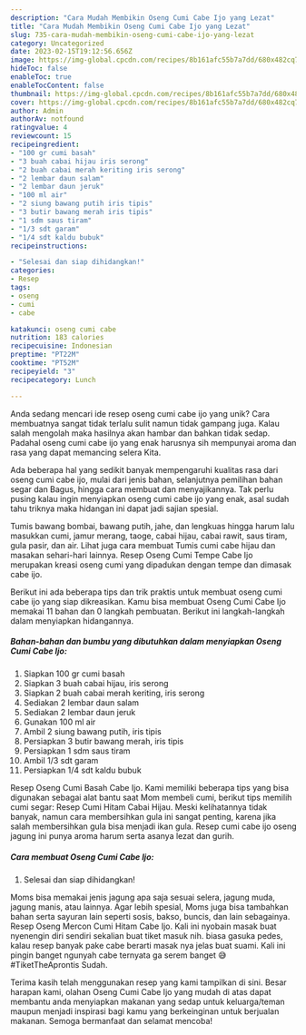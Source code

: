 ```yaml
---
description: "Cara Mudah Membikin Oseng Cumi Cabe Ijo yang Lezat"
title: "Cara Mudah Membikin Oseng Cumi Cabe Ijo yang Lezat"
slug: 735-cara-mudah-membikin-oseng-cumi-cabe-ijo-yang-lezat
category: Uncategorized
date: 2023-02-15T19:12:56.656Z
image: https://img-global.cpcdn.com/recipes/8b161afc55b7a7dd/680x482cq70/oseng-cumi-cabe-ijo-foto-resep-utama.jpg
hideToc: false
enableToc: true
enableTocContent: false
thumbnail: https://img-global.cpcdn.com/recipes/8b161afc55b7a7dd/680x482cq70/oseng-cumi-cabe-ijo-foto-resep-utama.jpg
cover: https://img-global.cpcdn.com/recipes/8b161afc55b7a7dd/680x482cq70/oseng-cumi-cabe-ijo-foto-resep-utama.jpg
author: Admin
authorAv: notfound
ratingvalue: 4
reviewcount: 15
recipeingredient:
- "100 gr cumi basah"
- "3 buah cabai hijau iris serong"
- "2 buah cabai merah keriting iris serong"
- "2 lembar daun salam"
- "2 lembar daun jeruk"
- "100 ml air"
- "2 siung bawang putih iris tipis"
- "3 butir bawang merah iris tipis"
- "1 sdm saus tiram"
- "1/3 sdt garam"
- "1/4 sdt kaldu bubuk"
recipeinstructions:

- "Selesai dan siap dihidangkan!"
categories:
- Resep
tags:
- oseng
- cumi
- cabe

katakunci: oseng cumi cabe 
nutrition: 183 calories
recipecuisine: Indonesian
preptime: "PT22M"
cooktime: "PT52M"
recipeyield: "3"
recipecategory: Lunch

---
```





Anda sedang mencari ide resep oseng cumi cabe ijo yang unik? Cara membuatnya sangat tidak terlalu sulit namun tidak gampang juga. Kalau salah mengolah maka hasilnya akan hambar dan bahkan tidak sedap. Padahal oseng cumi cabe ijo yang enak harusnya sih mempunyai aroma dan rasa yang dapat memancing selera Kita.





Ada beberapa hal yang sedikit banyak mempengaruhi kualitas rasa dari oseng cumi cabe ijo, mulai dari jenis bahan, selanjutnya pemilihan bahan segar dan Bagus, hingga cara membuat dan menyajikannya. Tak perlu pusing kalau ingin menyiapkan oseng cumi cabe ijo yang enak,      asal sudah tahu triknya maka hidangan ini dapat jadi sajian spesial.














Tumis bawang bombai, bawang putih, jahe, dan lengkuas hingga harum lalu masukkan cumi, jamur merang, taoge, cabai hijau, cabai rawit, saus tiram, gula pasir, dan air. Lihat juga cara membuat Tumis cumi cabe hijau dan masakan sehari-hari lainnya. Resep Oseng Cumi Tempe Cabe Ijo merupakan kreasi oseng cumi yang dipadukan dengan tempe dan dimasak cabe ijo.






Berikut ini ada beberapa tips dan trik praktis untuk membuat oseng cumi cabe ijo yang siap dikreasikan. Kamu bisa membuat Oseng Cumi Cabe Ijo memakai 11 bahan dan 0 langkah pembuatan. Berikut ini langkah-langkah dalam menyiapkan hidangannya.

<!--inarticleads1-->

##### Bahan-bahan dan bumbu yang dibutuhkan dalam menyiapkan Oseng Cumi Cabe Ijo:

1. Siapkan 100 gr cumi basah
1. Siapkan 3 buah cabai hijau, iris serong
1. Siapkan 2 buah cabai merah keriting, iris serong
1. Sediakan 2 lembar daun salam
1. Sediakan 2 lembar daun jeruk
1. Gunakan 100 ml air
1. Ambil 2 siung bawang putih, iris tipis
1. Persiapkan 3 butir bawang merah, iris tipis
1. Persiapkan 1 sdm saus tiram
1. Ambil 1/3 sdt garam
1. Persiapkan 1/4 sdt kaldu bubuk


Resep Oseng Cumi Basah Cabe Ijo. Kami memiliki beberapa tips yang bisa digunakan sebagai alat bantu saat Mom membeli cumi, berikut tips memilih cumi segar: Resep Cumi Hitam Cabai Hijau. Meski kelihatannya tidak banyak, namun cara membersihkan gula ini sangat penting, karena jika salah membersihkan gula bisa menjadi ikan gula. Resep cumi cabe ijo oseng jagung ini punya aroma harum serta asanya lezat dan gurih. 

<!--inarticleads2-->

##### Cara membuat Oseng Cumi Cabe Ijo:


1. Selesai dan siap dihidangkan!

Moms bisa memakai jenis jagung apa saja sesuai selera, jagung muda, jagung manis, atau lainnya. Agar lebih spesial, Moms juga bisa tambahkan bahan serta sayuran lain seperti sosis, bakso, buncis, dan lain sebagainya. Resep Oseng Mercon Cumi Hitam Cabe Ijo. Kali ini nyobain masak buat nyenengin diri sendiri sekalian buat tiket masuk nih. biasa gasuka pedes, kalau resep banyak pake cabe berarti masak nya jelas buat suami. Kali ini pingin banget ngunyah cabe ternyata ga serem banget 😅 #TiketTheAprontis Sudah. 

Terima kasih telah menggunakan resep yang kami tampilkan di sini. Besar harapan kami, olahan Oseng Cumi Cabe Ijo yang mudah di atas dapat membantu anda menyiapkan makanan yang sedap untuk keluarga/teman maupun menjadi inspirasi bagi kamu yang berkeinginan untuk berjualan makanan. Semoga bermanfaat dan selamat mencoba!
